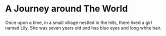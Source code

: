  # A Journey around The World

Once upon a time, in a small village nestled in the hills, there lived a girl named Lily. 
She was seven years old and has blue eyes and long white hair.
